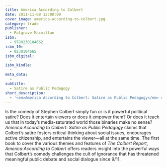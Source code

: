 ```yaml
---
title: America According to Colbert
date: 2011-11-08 12:00:00
cover_image: america-according-to-colbert.jpg
category: trade
publisher:
  - Palgrave Macmillan
isbn:
  - 9780230104662
isbn_10:
  - 0230104665
isbn_digital:
  -
isbn_kindle:
  -
meta_data:
  -
subtitle:
  - Satire as Public Pedagogy
short_description:
  - '<em>America According to Colbert: Satire as Public Pedagogy</em> claims that Colbert’s satire fosters critical thinking about social issues, encourages active citizenship, and entertains the viewer—all at the same time.'
---
```

Is the comedy of Stephen Colbert simply fun or is it powerful political satire? Does it entertain viewers or does it empower them? Or does it teach us that in today’s media-saturated world those binaries make no sense? <em>America According to Colbert: Satire as Public Pedagogy</em> claims that Colbert’s satire fosters critical thinking about social issues, encourages active citizenship, and entertains the viewer—all at the same time. The first book to cover the various themes and features of <em>The Colbert Report</em>, <em>America According to Colbert</em> offers readers insight into the powerful ways that Colbert’s comedy challenges the cult of ignorance that has threatened meaningful public debate and social dialogue since 9/11.
